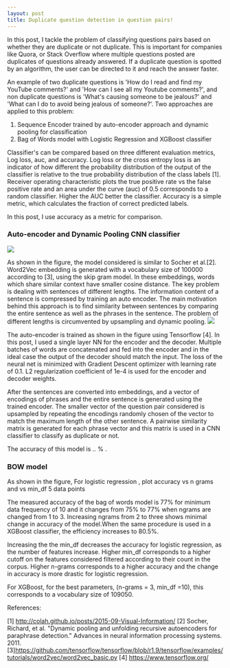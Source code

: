 ```yaml
---
layout: post
title: Duplicate question detection in question pairs!
---
```

In this post, I tackle the problem of classifying questions pairs based on whether they are duplicate or not duplicate. This is important for companies like Quora, or Stack Overflow where multiple questions posted are duplicates of questions already answered. If a duplicate question is spotted by an algorithm, the user can be directed to it and reach the answer faster.

An example of two duplicate questions is 'How do I read and find my YouTube comments?' and 'How can I see all my Youtube comments?', and non duplicate questions is 'What's causing someone to be jealous?' and 'What can I do to avoid being jealous of someone?'.
Two approaches are applied to this problem:

1. Sequence Encoder trained by auto-encoder approach and dynamic pooling for classification
2. Bag of Words model with Logistic Regression and XGBoost classifier

Classifier's can be compared based on three different evaluation metrics, Log loss, auc, and accuracy. Log loss or the cross entropy loss is an indicator of how different the probability distribution of the output of the classifier is relative to the true probability distribution of the class labels [1].  Receiver operating characteristic plots the true positive rate vs the false positive rate and an area under the curve (auc) of 0.5 corresponds to a random classifier. Higher the AUC better the classifier. Accuracy is a simple metric, which calculates the fraction of correct predicted labels.

In this post, I use accuracy as a metric for comparison.

### Auto-encoder and Dynamic Pooling CNN classifier
![](https://i.imgur.com/XLKpKab.png)


As shown in the figure, the model considered is similar to Socher et al.[2]. Word2Vec embedding is generated with a vocabulary size of 100000 according to [3], using the skip gram model. In these embeddings, words which share similar context have smaller cosine distance. The key problem is dealing with sentences of different lengths. The information content of a sentence is compressed by training an auto encoder. The main motivation behind this approach is to find similarity between sentences by comparing the entire sentence as well as the phrases in the sentence. The problem of different lengths is circumvented by upsampling and dynamic pooling.
![](https://i.imgur.com/59WshFu.png)


The auto-encoder is trained as shown in the figure using Tensorflow [4]. In this post, I used a single layer NN for the encoder and the decoder. Multiple batches of words are concatenated and fed into the encoder and in the ideal case the output of the decoder should match the input. The loss of the neural net is minimized with Gradient Descent optimizer with learning rate of 0.1. L2 regularization coefficient of 1e-4 is used for the encoder and decoder weights.  

After the sentences are converted into embeddings, and a vector of encodings of phrases and the entire sentence is generated using the trained encoder. The smaller vector of the question pair considered is upsampled by repeating the encodings randomly chosen of the vector to match the maximum length of the other sentence. A pairwise similarity matrix is generated for each phrase vector and this matrix is used in a CNN classifier to classify as duplicate or not.

The accuracy of this model is .. % .


### BOW model
As shown in the figure,
For logistic regression , plot accuracy vs n grams and vs min_df
5 data points

The measured accuracy of the bag of words model is 77% for minimum data frequency of 10 and it changes from 75% to 77% when ngrams are changed from 1 to 3. Increasing ngrams from 2 to three shows minimal change in accuracy of the model.When the same procedure is used in a XGBoost classifier, the efficiency increases to 80.5%.

Increasing the the min_df decreases the accuracy for logistic regression, as the number of features increase. Higher min_df corresponds to a higher cutoff on the features considered filtered according to their count in the corpus. Higher n-grams corresponds to a higher accuracy and the change in accuracy is more drastic for logistic regression.

For XGBoost, for the best parameters, (n-grams = 3, min_df =10), this corresponds to a vocabulary size of 109050.





References:

[1] http://colah.github.io/posts/2015-09-Visual-Information/
[2] Socher, Richard, et al. "Dynamic pooling and unfolding recursive autoencoders for paraphrase detection." Advances in neural information processing systems. 2011.
[3]https://github.com/tensorflow/tensorflow/blob/r1.9/tensorflow/examples/tutorials/word2vec/word2vec_basic.py
[4] https://www.tensorflow.org/
